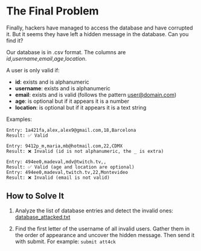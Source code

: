# The Final Problem

Finally, hackers have managed to access the database and have corrupted it. But it seems they have left a hidden message in the database. Can you find it?

Our database is in .csv format. The columns are _id_,_username_,_email_,_age_,_location_.

A user is only valid if:
- **id**: exists and is alphanumeric
- **username**: exists and is alphanumeric
- **email**: exists and is valid (follows the pattern user@domain.com)
- **age**: is optional but if it appears it is a number
- **location**: is optional but if it appears it is a text string

Examples:

```
Entry: 1a421fa,alex,alex9@gmail.com,18,Barcelona
Result: ✅ Valid

Entry: 9412p_m,maria,mb@hotmail.com,22,CDMX
Result: ❌ Invalid (id is not alphanumeric, the _ is extra)

Entry: 494ee0,madeval,mdv@twitch.tv,,
Result: ✅ Valid (age and location are optional)
Entry: 494ee0,madeval,twitch.tv,22,Montevideo
Result: ❌ Invalid (email is not valid)
```

## How to Solve It

1. Analyze the list of database entries and detect the invalid ones: [database_attacked.txt](./database_attacked.txt)

2. Find the first letter of the username of all invalid users. Gather them in the order of appearance and uncover the hidden message. Then send it with submit. For example:
`submit att4ck`